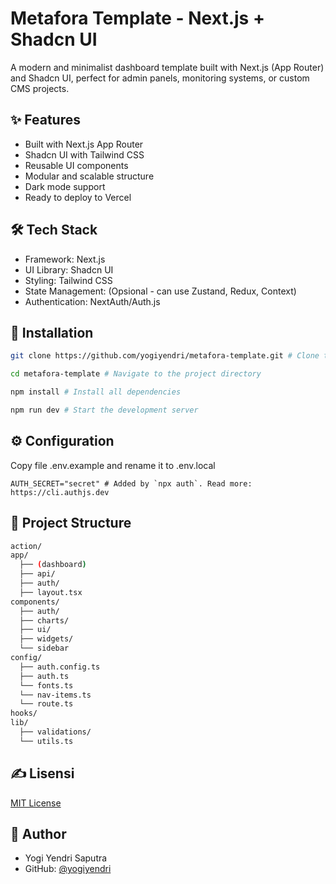 # Metafora Template - Next.js + Shadcn UI

A modern and minimalist dashboard template built with Next.js (App Router) and Shadcn UI, perfect for admin panels, monitoring systems, or custom CMS projects.

## ✨ Features

- Built with Next.js App Router
- Shadcn UI with Tailwind CSS
- Reusable UI components
- Modular and scalable structure
- Dark mode support
- Ready to deploy to Vercel

## 🛠️ Tech Stack

- Framework: Next.js
- UI Library: Shadcn UI
- Styling: Tailwind CSS
- State Management: (Opsional - can use Zustand, Redux, Context)
- Authentication: NextAuth/Auth.js

## 🚀 Installation

```bash
git clone https://github.com/yogiyendri/metafora-template.git # Clone the repository

cd metafora-template # Navigate to the project directory

npm install # Install all dependencies

npm run dev # Start the development server
```

## ⚙️ Configuration

Copy file .env.example and rename it to .env.local

```env
AUTH_SECRET="secret" # Added by `npx auth`. Read more: https://cli.authjs.dev
```

## 🧩 Project Structure

```bash
action/
app/
  ├── (dashboard)
  ├── api/
  ├── auth/
  ├── layout.tsx
components/
  ├── auth/
  ├── charts/
  ├── ui/
  ├── widgets/
  └── sidebar
config/
  ├── auth.config.ts
  ├── auth.ts
  └── fonts.ts
  └── nav-items.ts
  └── route.ts
hooks/
lib/
  ├── validations/
  └── utils.ts
```

## ✍️ Lisensi

[MIT License](https://github.com/yogiyendri/metafora-template/blob/main/LICENSE)

## 👤 Author

- Yogi Yendri Saputra
- GitHub: [@yogiyendri](https://github.com/yogiyendri)
